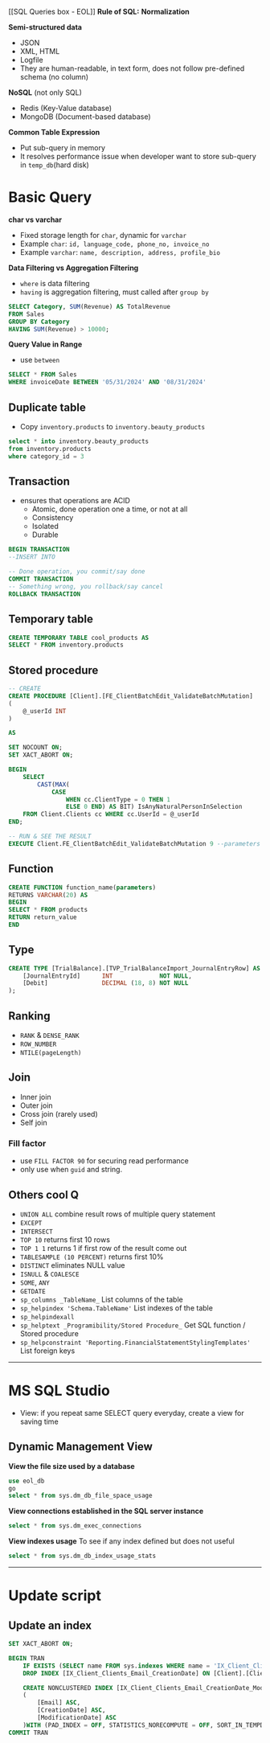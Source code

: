 [[SQL Queries box - EOL]]
**Rule of SQL:** **Normalization**

**Semi-structured data**
- JSON
- XML, HTML
- Logfile
- They are human-readable, in text form, does not follow pre-defined schema (no column)

**NoSQL** (not only SQL)
- Redis (Key-Value database)
- MongoDB (Document-based database)

**Common Table Expression**
- Put sub-query in memory
- It resolves performance issue when developer want to store sub-query in `temp_db`(hard disk)
# Basic Query

**char vs varchar**
- Fixed storage length for `char`, dynamic for `varchar`
- Example `char`: `id, language_code, phone_no, invoice_no`
- Example `varchar`: `name, description, address, profile_bio`

**Data Filtering vs Aggregation Filtering**
- `where` is data filtering
- `having` is aggregation filtering, must called after `group by`

```sql
SELECT Category, SUM(Revenue) AS TotalRevenue
FROM Sales
GROUP BY Category
HAVING SUM(Revenue) > 10000;
```

**Query Value in Range**
- use `between`

```sql
SELECT * FROM Sales
WHERE invoiceDate BETWEEN '05/31/2024' AND '08/31/2024'
```

## Duplicate table
- Copy `inventory.products` to `inventory.beauty_products`
```sql
select * into inventory.beauty_products
from inventory.products
where category_id = 3
```

## Transaction
- ensures that operations are ACID 
	- Atomic, done operation one a time, or not at all
	- Consistency
	- Isolated
	- Durable

```sql
BEGIN TRANSACTION
--INSERT INTO

-- Done operation, you commit/say done 
COMMIT TRANSACTION
-- Something wrong, you rollback/say cancel
ROLLBACK TRANSACTION
```

## Temporary table
```sql
CREATE TEMPORARY TABLE cool_products AS
SELECT * FROM inventory.products
```

## Stored procedure
```sql
-- CREATE 
CREATE PROCEDURE [Client].[FE_ClientBatchEdit_ValidateBatchMutation]
(
    @_userId INT
)

AS

SET NOCOUNT ON;
SET XACT_ABORT ON;

BEGIN
    SELECT
        CAST(MAX(
            CASE 
                WHEN cc.ClientType = 0 THEN 1 
                ELSE 0 END) AS BIT) IsAnyNaturalPersonInSelection
    FROM Client.Clients cc WHERE cc.UserId = @_userId
END;

-- RUN & SEE THE RESULT
EXECUTE Client.FE_ClientBatchEdit_ValidateBatchMutation 9 --parameters
```

## Function
```sql
CREATE FUNCTION function_name(parameters)
RETURNS VARCHAR(20) AS
BEGIN
SELECT * FROM products
RETURN return_value
END
```

## Type
```sql
CREATE TYPE [TrialBalance].[TVP_TrialBalanceImport_JournalEntryRow] AS TABLE (
    [JournalEntryId]      INT             NOT NULL,
    [Debit]               DECIMAL (18, 8) NOT NULL
);
```

## Ranking
- `RANK` & `DENSE_RANK`
- `ROW_NUMBER`
- `NTILE(pageLength)`
## Join
- Inner join
- Outer join
- Cross join (rarely used)
- Self join

### Fill factor
- use `FILL FACTOR 90` for securing read performance
- only use when `guid` and string.

## Others cool Q
- `UNION ALL` combine result rows of multiple query statement
- `EXCEPT`
- `INTERSECT`
- `TOP 10` returns first 10 rows
- `TOP 1 1` returns 1 if first row of the result come out
- `TABLESAMPLE (10 PERCENT)` returns first 10%
- `DISTINCT` eliminates NULL value
- `ISNULL` & `COALESCE`
- `SOME`, `ANY`
- `GETDATE`
- `sp_columns _TableName_` List columns of the table
- `sp_helpindex 'Schema.TableName'` List indexes of the table 
- `sp_helpindexall`
- `sp_helptext _Programibility/Stored Procedure_` Get SQL function / Stored procedure 
- `sp_helpconstraint 'Reporting.FinancialStatementStylingTemplates'` List foreign keys

---
# MS SQL Studio
- View: if you repeat same SELECT query everyday, create a view for saving time

## Dynamic Management View

**View the file size used by a database**
```sql
use eol_db
go
select * from sys.dm_db_file_space_usage
```

**View connections established in the SQL server instance**
```sql
select * from sys.dm_exec_connections
```

**View indexes usage**
To see if any index defined but does not useful
```sql
select * from sys.dm_db_index_usage_stats
```

---
# Update script
## Update an index

```sql
SET XACT_ABORT ON;

BEGIN TRAN
    IF EXISTS (SELECT name FROM sys.indexes WHERE name = 'IX_Client_Clients_Email_CreationDate')
    DROP INDEX [IX_Client_Clients_Email_CreationDate] ON [Client].[Clients]

    CREATE NONCLUSTERED INDEX [IX_Client_Clients_Email_CreationDate_ModificationDate] ON [Client].[Clients]
    (
        [Email] ASC,
        [CreationDate] ASC,
        [ModificationDate] ASC
    )WITH (PAD_INDEX = OFF, STATISTICS_NORECOMPUTE = OFF, SORT_IN_TEMPDB = OFF, DROP_EXISTING = OFF, ONLINE = OFF, ALLOW_ROW_LOCKS = ON, ALLOW_PAGE_LOCKS = ON) ON [PRIMARY]
COMMIT TRAN
```



